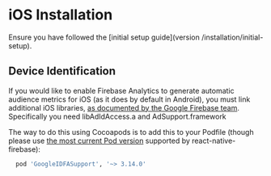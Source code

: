 # iOS Installation

Ensure you have followed the [initial setup guide](version /installation/initial-setup).

## Device Identification

If you would like to enable Firebase Analytics to generate automatic audience metrics for iOS (as it does by default in Android), you must link additional iOS libraries, [as documented by the Google Firebase team](https://support.google.com/firebase/answer/6318039). Specifically you need libAdIdAccess.a and AdSupport.framework

The way to do this using Cocoapods is to add this to your Podfile (though please use [the most current Pod version](https://cocoapods.org/pods/GoogleIDFASupport) supported by react-native-firebase):
```ruby
  pod 'GoogleIDFASupport', '~> 3.14.0'
```

